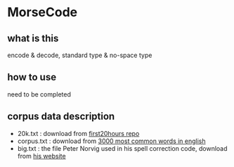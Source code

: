# MorseCode
## what is this
encode &amp; decode, standard type &amp; no-space type
## how to use
need to be completed
## corpus data description
- 20k.txt : download from [first20hours repo](https://github.com/first20hours/google-10000-english)
- corpus.txt : download from [3000 most common words in english](https://www.ef.com/english-resources/english-vocabulary/top-3000-words/)
- big.txt : the file Peter Norvig used in his spell correction code, download from [his website](https://norvig.com/big.txt)